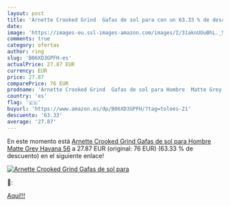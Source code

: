 ```yaml
---
layout: post
title: 'Arnette Crooked Grind  Gafas de sol para con un 63.33 % de descuento'
date: 
image: 'https://images-eu.ssl-images-amazon.com/images/I/31aknUUuBhL._SL200_.jpg'
comments: true
category: ofertas
author: ring
slug: 'B06XD3GPFH-es'
actualPrice: 27.87 EUR
currency: EUR
price: 27.87
comparePrice: 76 EUR
prodname: 'Arnette Crooked Grind  Gafas de sol para Hombre  Matte Grey Havana 56'
country: 'es'
flag: '🇪🇸'
buyurl: 'https://www.amazon.es/dp/B06XD3GPFH/?tag=tolees-21'
descuento: '63.33'
average: '27.87'
---
```


En este momento está [Arnette Crooked Grind  Gafas de sol para Hombre  Matte Grey Havana 56](https://www.amazon.es/dp/B06XD3GPFH/?tag=tolees-21) a 27.87 EUR (original: 76 EUR) (63.33 %  de descuento) en el siguiente enlace!

[![Arnette Crooked Grind  Gafas de sol para](https://images-eu.ssl-images-amazon.com/images/I/31aknUUuBhL._SL200_.jpg)](https://www.amazon.es/dp/B06XD3GPFH/?tag=tolees-21)

🔎:


[Aquí!!!](https://www.amazon.es/dp/B06XD3GPFH/?tag=tolees-21)
